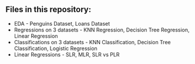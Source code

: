 Files in this repository:
--------------------------
- EDA - Penguins Dataset, Loans Dataset
- Regressions on 3 datasets - KNN Regression, Decision Tree Regression, Linear Regression
- Classifications on 3 datasets - KNN Classification, Decision Tree Classification, Logistic Regression
- Linear Regressions - SLR, MLR, SLR vs PLR

